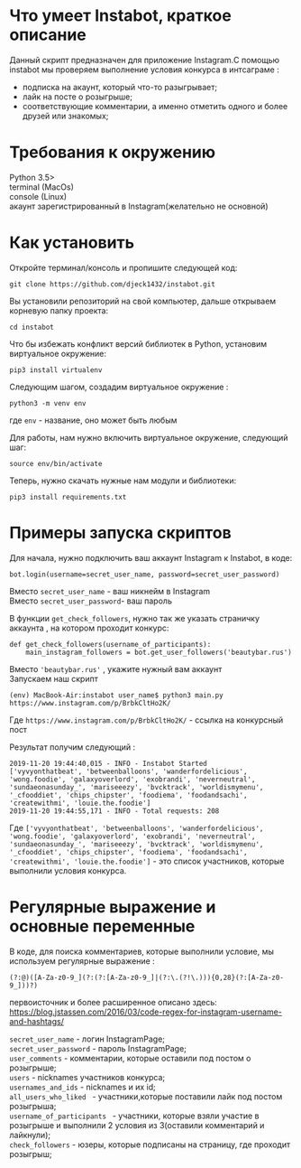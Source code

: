 # Что умеет Instabot, краткое описание 
 Данный скрипт предназначен для приложение Instagram.С помощью instabot мы проверяем выполнение условия конкурса в интсаграме :<br>
<ul>
  <li>подписка на акаунт, который что-то разыгрывает;</li>
  <li>лайк на посте о розыгрыше;</li>
  <li>соответствующие комментарии, а именно отметить одного и более друзей или знакомых;</li>
</ul>

# Требования к окружению
 Python 3.5> <br>
 terminal (MacOs)<br>
 console (Linux) <br>
 акаунт зарегистрированный в Instagram(желательно не основной) 

# Как установить
Откройте терминал/консоль и пропишите следующей код: 

```
git clone https://github.com/djeck1432/instabot.git
```
Вы установили репозиторий на свой компьютер, дальше открываем корневую папку проекта: 
```
cd instabot
```
Что бы избежать конфликт версий библиотек  в Python, установим виртуальное окружение: <br>
```
pip3 install virtualenv
```
Следующим шагом, создадим виртуальное окружение : <br>
```
python3 -m venv env 
```
где ```env``` - название, оно может быть любым <br>

Для работы, нам нужно включить виртуальное окружение, следующий шаг: 

```
source env/bin/activate
```
Теперь, нужно скачать нужные нам модули и библиотеки: 
```
pip3 install requirements.txt
```

# Примеры запуска скриптов
Для начала, нужно подключить ваш аккаунт Instagram к Instabot, в коде: 
```
bot.login(username=secret_user_name, password=secret_user_password) 
```
Вместо ```secret_user_name``` - ваш никнейм в Instagram<br>
Вместо ```secret_user_password```- ваш пароль 


В функции ```get_check_followers```, нужно так же указать страничку аккаунта , на котором проходит конкурс: 
```
def get_check_followers(username_of_participants):
    main_instagram_followers = bot.get_user_followers('beautybar.rus')
```
Вместо ```'beautybar.rus'``` , укажите нужный вам аккаунт
<br>
Запускаем наш скрипт 
```
(env) MacBook-Air:instabot user_name$ python3 main.py https://www.instagram.com/p/BrbkCltHo2K/
```
Где ```https://www.instagram.com/p/BrbkCltHo2K/``` - ссылка на конкурсный пост 

Результат получим следующий : 
```
2019-11-20 19:44:40,015 - INFO - Instabot Started
['vyvyonthatbeat', 'betweenballoons', 'wanderfordelicious', 'wong.foodie', 'galaxyoverlord', 'exobrandi', 'neverneutral', 'sundaeonasunday_', 'mariseeezy', 'bvcktrack', 'worldismymenu', '_cfooddiet', 'chips_chipster', 'foodiema', 'foodandsachi', 'createwithmi', 'louie.the.foodie']
2019-11-20 19:44:55,171 - INFO - Total requests: 208
```
Где ```['vyvyonthatbeat', 'betweenballoons', 'wanderfordelicious', 'wong.foodie', 'galaxyoverlord', 'exobrandi', 'neverneutral', 'sundaeonasunday_', 'mariseeezy', 'bvcktrack', 'worldismymenu', '_cfooddiet', 'chips_chipster', 'foodiema', 'foodandsachi', 'createwithmi', 'louie.the.foodie']``` - это список участников, которые выполнили условия конкурса.

# Регулярные выражение и основные переменные 
В коде, для поиска комментариев, которые выполнили условие, мы используем регулярные выражение :
```
(?:@)([A-Za-z0-9_](?:(?:[A-Za-z0-9_]|(?:\.(?!\.))){0,28}(?:[A-Za-z0-9_]))?)
```
первоисточник и более расширенное описано здесь: <br>
<a href='https://blog.jstassen.com/2016/03/code-regex-for-instagram-username-and-hashtags/'>https://blog.jstassen.com/2016/03/code-regex-for-instagram-username-and-hashtags/</a><br>

```secret_user_name``` - логин InstagramPage;<br>
```secret_user_password``` - пароль InstagramPage;<br>
```user_comments``` - комментарии, которые оставили под постом о розыгрыше;<br>
 ```users``` - nicknames участников конкурса; <br>
 ```usernames_and_ids``` - nicknames и их id;<br>
 ```all_users_who_liked ``` - участники,которые поставили лайк под постом розыгрыша;<br>
 ```username_of_participants ``` - участники, которые взяли участие в розыгрыше и выполнили 2 условия из 3(оставили комментарий и лайкнули);<br>
```check_followers``` - юзеры, которые подписаны на страницу, где проходит розыгрыш;<br>





 
  
 
